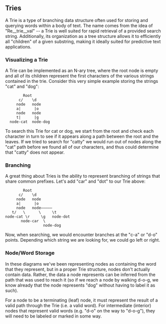 ## Tries

A Trie is a type of branching data structure often used for storing
and querying words within a body of text. The name comes from the idea
of "Re__trie__val" -- a Trie is well suited for rapid retrieval of
a provided search string. Additionally, its organization as a tree
structure allows it to efficiently all "children" of a given substring,
making it ideally suited for predictive text applications.

### Visualizing a Trie

A Trie can be implemented as an N-ary tree, where the root node
is empty and all of its children represent the first characters
of the various strings contained in the trie. Consider this
very simple example storing the strings "cat" and "dog":

```
        Root
      c/    \d
     node   node
     a|      |o
     node   node
     t|      |g
  node-cat  node-dog
```

To search this Trie for cat or dog, we start from the root and
check each character in turn to see if it appears along a path
between the root and the leaves. If we tried to search for "catty"
we would run out of nodes along the "cat" path before we found all
of our characters, and thus could determine that "catty" does not
appear.

### Branching

A great thing about Tries is the ability to represent branching of
strings that share common prefixes. Let's add "car" and "dot" to our
Trie above:

```
        Root
      c/    \d
     node   node
     a|      |o
     node   node—————
   t/   \      \     \t
node-cat \r     \g   node-dot
       node-car  \
                 node-dog
```

Now, when searching, we would encounter branches at the "c-a" or "d-o"
points. Depending which string we are looking for, we could go left or
right.

### Node/Word Storage

In these diagrams we've been representing nodes as containing the word
that they represent, but in a proper Trie structure, nodes don't
actually contain data. Rather, the data a node represents can be
inferred from the path that was used to reach it (so if we reach a node
by walking d-o-g, we know already that the node represents "dog" without
having to label it as such).

For a node to be a terminating (leaf) node, it must represent the result
of a valid path through the Trie (i.e. a valid word). For intermediate
(interior) nodes that represent valid words (e.g. "d-o" on the way to
"d-o-g"), they will need to be labeled or marked in some way.
